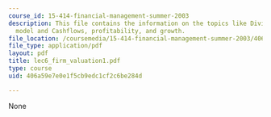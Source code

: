 ```yaml
---
course_id: 15-414-financial-management-summer-2003
description: This file contains the information on the topics like Dividend discount
  model and Cashflows, profitability, and growth.
file_location: /coursemedia/15-414-financial-management-summer-2003/406a59e7e0e1f5cb9edc1cf2c6be284d_lec6_firm_valuation1.pdf
file_type: application/pdf
layout: pdf
title: lec6_firm_valuation1.pdf
type: course
uid: 406a59e7e0e1f5cb9edc1cf2c6be284d

---
```

None